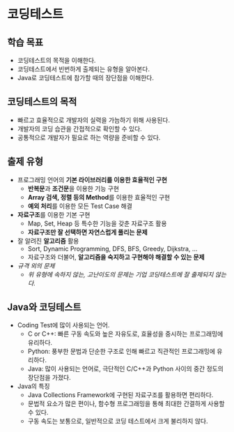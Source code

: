 # 코딩테스트

## 학습 목표

- 코딩테스트의 목적을 이해한다.
- 코딩테스트에서 빈번하게 출제되는 유형을 알아본다.
- Java로 코딩테스트에 참가할 때의 장단점을 이해한다.

## 코딩테스트의 목적

- 빠르고 효율적으로 개발자의 실력을 가늠하기 위해 사용된다.
- 개발자의 코딩 습관을 간접적으로 확인할 수 있다.
- 공통적으로 개발자가 필요로 하는 역량을 준비할 수 있다.

## 출제 유형

- 프로그래밍 언어의 **기본 라이브러리를 이용한 효율적인 구현**
    - **반복문**과 **조건문**을 이용한 기능 구현
    - **Array 검색, 정렬 등의 Method**를 이용한 효율적인 구현
    - **예외 처리**를 이용한 모든 Test Case 해결
- **자료구조**를 이용한 기본 구현
    - Map, Set, Heap 등 특수한 기능을 갖춘 자료구조 활용
    - **자료구조만 잘 선택하면 자연스럽게 풀리는 문제**
- 잘 알려진 **알고리즘** 활용
    - Sort, Dynamic Programming, DFS, BFS, Greedy, Dijkstra, ...
    - 자료구조와 더불어, **알고리즘을 숙지하고 구현해야 해결할 수 있는 문제**
- *규격 외의 문제*
    - *위 유형에 속하지 않는, 고난이도의 문제는 기업 코딩테스트에 잘 출제되지 않는다.*

## Java와 코딩테스트

- Coding Test에 많이 사용되는 언어.
    - C or C++: 빠른 구동 속도와 높은 자유도로, 효율성을 중시하는 프로그래밍에 유리하다.
    - Python: 풍부한 문법과 단순한 구조로 인해 빠르고 직관적인 프로그래밍에 유리하다.
    - Java: 많이 사용되는 언어로, 극단적인 C/C++과 Python 사이의 중간 정도의 장단점을 가졌다.
- Java의 특징
    - Java Collections Framework에 구현된 자료구조를 활용하면 편리하다.
    - 문법적 요소가 많은 편이나, 함수형 프로그래밍을 통해 최대한 간결하게 사용할 수 있다.
    - 구동 속도는 보통으로, 일반적으로 코딩 테스트에서 크게 불리하지 않다.
